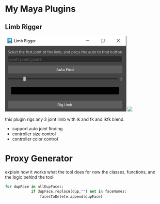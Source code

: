 # My Maya Plugins

## Limb Rigger

<img src="./assets/LimbRigger.png" width=400>
<img src="./assets/LimbRigge2.png" width=400>

this plugin rigs any  3 joint limb with ik and fk and ikfk blend.

* support auto joint finding 
* controller size control
* controller color control

# Proxy Generator

explain how it works
what the tool does for now
the classes, functions, and the logic behind the tool

```python
for dupFace in allDupFaces:
            if dupFace.replace(dup,"") not in faceNames:
                facesToDelete.append(dupFace)
```